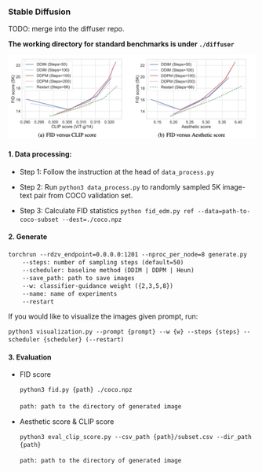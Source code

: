 ### Stable Diffusion

TODO: merge into the diffuser repo.

**The working directory for standard benchmarks is under `./diffuser`**

![schematic](../assets/fig_5.png)

#### 1. Data processing:

- Step 1: Follow the instruction at the head of `data_process.py`
- Step 2: Run `python3 data_process.py` to randomly sampled 5K image-text pair from COCO validation set.

- Step 3: Calculate FID statistics `python fid_edm.py ref --data=path-to-coco-subset --dest=./coco.npz`

#### 2. Generate

```
torchrun --rdzv_endpoint=0.0.0.0:1201 --nproc_per_node=8 generate.py 
	--steps: number of sampling steps (default=50) 
	--scheduler: baseline method (DDIM | DDPM | Heun)
	--save_path: path to save images
	--w: classifier-guidance weight ({2,3,5,8})
	--name: name of experiments
	--restart
```

If you would like to visualize the images given prompt, run:

```angular2html
python3 visualization.py --prompt {prompt} --w {w} --steps {steps} --scheduler {scheduler} (--restart)
```

#### 3. Evaluation

- FID score

  ```sh
  python3 fid.py {path} ./coco.npz
  
  path: path to the directory of generated image
  ```

- Aesthetic score & CLIP score

  ```shell
  python3 eval_clip_score.py --csv_path {path}/subset.csv --dir_path {path}
  
  path: path to the directory of generated image
  ```

